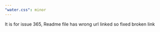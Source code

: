 ```yaml
---
"water.css": minor
---
```


It is for issue 365, Readme file has wrong url linked so fixed broken link
